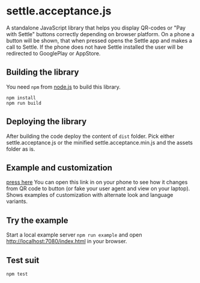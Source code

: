 settle.acceptance.js
==================

A standalone JavaScript library that helps you display QR-codes or "Pay with Settle" buttons correctly depending on browser platform.
On a phone a button will be shown, that when pressed opens the Settle app and makes a call to Settle.
If the phone does not have Settle installed the user will be redirected to GooglePlay or AppStore.

Building the library
--------------------
You need `npm` from [node.js](http://nodejs.org/) to build this library.
```
npm install
npm run build
```

Deploying the library
---------------------
After building the code deploy the content of `dist` folder. Pick either settle.acceptance.js or the minified settle.acceptance.min.js and the assets folder as is.


Example and customization
------------------------
[press here](https://rawgit.com/aukaio/settle.acceptance.js/master/index.html)
You can open this link in on your phone to see how it changes from QR
code to button (or fake your user agent and view on your laptop). Shows examples of customization with alternate look and language variants.


Try the example
-------------
Start a local example server `npm run example` and open [http://localhost:7080/index.html](http://localhost:7080/example.html) in your browser.

Test suit
-------

```
npm test
```
